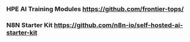 ### HPE AI Training Modules https://github.com/frontier-tops/
### N8N Starter Kit https://github.com/n8n-io/self-hosted-ai-starter-kit
